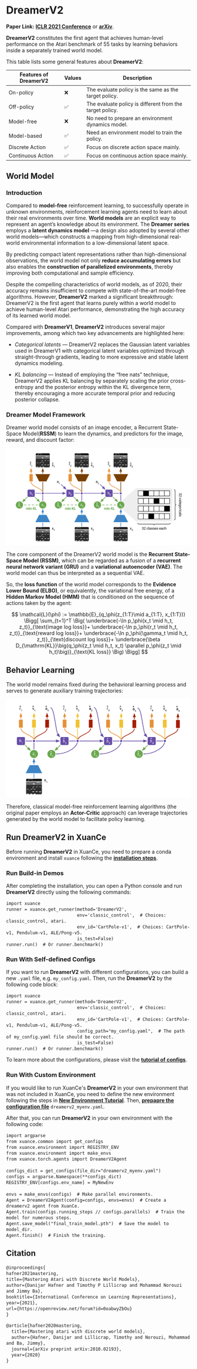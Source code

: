 # DreamerV2

**Paper Link:** [**ICLR 2021 Conference**](https://openreview.net/pdf?id=0oabwyZbOu) or 
[**arXiv**](https://arxiv.org/pdf/2010.02193).

**DreamerV2** constitutes the first agent that achieves human-level performance on the Atari benchmark of 55 tasks 
by learning behaviors inside a separately trained world model.

This table lists some general features about **DreamerV2**:

| Features of DreamerV2 | Values | Description                                              |
|-----------------------|--------|----------------------------------------------------------|
| On-policy             | ❌      | The evaluate policy is the same as the target policy.    |
| Off-policy            | ✅      | The evaluate policy is different from the target policy. | 
| Model-free            | ❌      | No need to prepare an environment dynamics model.        | 
| Model-based           | ✅      | Need an environment model to train the policy.           | 
| Discrete Action       | ✅      | Focus on discrete action space mainly.                   |   
| Continuous Action     | ✅      | Focus on continuous action space mainly.                 |    


## World Model

### Introduction

Compared to **model-free** reinforcement learning, to successfully operate in unknown environments, reinforcement learning 
agents need to learn about their real environments over time. **World models** are an explicit way to represent an 
agent’s knowledge about its environment.
The **Dreamer series** employs a **latent dynamics model** —a design also adopted by several other world models—which 
constructs a mapping from high-dimensional real-world environmental information to a low-dimensional latent space.

By predicting compact latent representations rather than high-dimensional observations, the world model 
not only **reduce accumulating errors** but also enables the **construction of parallelized environments**, 
thereby improving both computational and sample efficiency.

Despite the compelling characteristics of world models, as of 2020, 
their accuracy remains insufficient to compete with state-of-the-art model-free algorithms.
However, **DreamerV2** marked a significant breakthrough: DreamerV2 is the first agent that learns purely within 
a world model to achieve human-level Atari performance, demonstrating the high accuracy of its learned world model.

Compared with **DreamerV1**, **DreamerV2** introduces several major improvements, among which two key advancements are highlighted here:

- *Categorical latents* — DreamerV2 replaces the Gaussian latent variables used in DreamerV1 with 
categorical latent variables optimized through straight-through gradients, leading to more expressive and stable latent dynamics modeling.

- *KL balancing* — Instead of employing the “free nats” technique, 
DreamerV2 applies KL balancing by separately scaling the prior cross-entropy and the posterior entropy 
within the KL divergence term, thereby encouraging a more accurate temporal prior and reducing posterior collapse.

### Dreamer Model Framework

Dreamer world model consists of an image encoder, a Recurrent State-Space Model(**RSSM**) to learn the dynamics, 
and predictors for the image, reward, and discount factor:

![Dreamer world model framework](./../../../_static/figures/algo_framework/dreamerv2_world_model_framework.png)

The core component of the DreamerV2 world model is the **Recurrent State-Space Model (RSSM)**, 
which can be regarded as a fusion of a **recurrent neural network variant (GRU)** and a **variational autoencoder (VAE)**.
The world model can thus be interpreted as a sequential VAE. 

So, the **loss function** of the world model corresponds to the **Evidence Lower Bound (ELBO)**, or equivalently, 
the variational free energy, of a **Hidden Markov Model (HMM)** that is conditioned on the sequence of actions taken by the agent:


$$
\mathcal{L}(\phi) := \mathbb{E}_{q_\phi(z_{1:T}\mid a_{1:T}, x_{1:T})} \Bigg[
\sum_{t=1}^T \Big(
\underbrace{-\ln p_\phi(x_t \mid h_t, z_t)}_{\text{image log loss}}+
\underbrace{-\ln p_\phi(r_t \mid h_t, z_t)}_{\text{reward log loss}}+
\underbrace{-\ln p_\phi(\gamma_t \mid h_t, z_t)}_{\text{discount log loss}}+
\underbrace{\beta D_{\mathrm{KL}}\big(q_\phi(z_t \mid h_t, x_t) \parallel p_\phi(z_t \mid h_t)\big)}_{\text{KL loss}}
\Big)
\Bigg]
$$


## Behavior Learning

The world model remains fixed during the behavioral learning process and serves to generate auxiliary training trajectories:

![generate training trajectories](./../../../_static/figures/algo_framework/dreamerv2_generate_trajectories.png)

Therefore, classical model-free reinforcement learning algorithms (the original paper employs an **Actor-Critic** approach) 
can leverage trajectories generated by the world model to facilitate policy learning.


## Run DreamerV2 in XuanCe

Before running **DreamerV2** in XuanCe, you need to prepare a conda environment and install ``xuance`` following
the [**installation steps**](./../../usage/installation.rst#install-xuance).

### Run Build-in Demos

After completing the installation, you can open a Python console and run **DreamerV2** directly using the following commands:

```python3
import xuance
runner = xuance.get_runner(method='DreamerV2',
                           env='classic_control',  # Choices: classic_control, atari.
                           env_id='CartPole-v1',  # Choices: CartPole-v1, Pendulum-v1, ALE/Pong-v5.
                           is_test=False)
runner.run()  # Or runner.benchmark()
```

### Run With Self-defined Configs

If you want to run **DreamerV2** with different configurations, you can build a new ``.yaml`` file, e.g. ``my_config.yaml``.
Then, run the **DreamerV2** by the following code block:

```python3
import xuance
runner = xuance.get_runner(method='DreamerV2',
                           env='classic_control',  # Choices: classic_control, atari.
                           env_id='CartPole-v1',  # Choices: CartPole-v1, Pendulum-v1, ALE/Pong-v5.
                           config_path="my_config.yaml",  # The path of my_config.yaml file should be correct.
                           is_test=False)
runner.run()  # Or runner.benchmark()
```

To learn more about the configurations, please visit the 
[**tutorial of configs**](./../../api/configs/configuration_examples.rst).

### Run With Custom Environment

If you would like to run XuanCe's **DreamerV2** in your own environment that was not included in XuanCe, 
you need to define the new environment following the steps in 
[**New Environment Tutorial**](./../../usage/custom_env/custom_drl_env.rst).
Then, [**prepapre the configuration file**](./../../usage/custom_env/custom_drl_env.rst#step-2-create-the-config-file-and-read-the-configurations) 
``dreamerv2_myenv.yaml``.

After that, you can run **DreamerV2** in your own environment with the following code:

```python3
import argparse
from xuance.common import get_configs
from xuance.environment import REGISTRY_ENV
from xuance.environment import make_envs
from xuance.torch.agents import DreamerV2Agent

configs_dict = get_configs(file_dir="dreamerv2_myenv.yaml")
configs = argparse.Namespace(**configs_dict)
REGISTRY_ENV[configs.env_name] = MyNewEnv

envs = make_envs(configs)  # Make parallel environments.
Agent = DreamerV2Agent(config=configs, envs=envs)  # Create a dreamerv2 agent from XuanCe.
Agent.train(configs.running_steps // configs.parallels)  # Train the model for numerous steps.
Agent.save_model("final_train_model.pth")  # Save the model to model_dir.
Agent.finish()  # Finish the training.
```


## Citation

```{code-block} bash
@inproceedings{
hafner2021mastering,
title={Mastering Atari with Discrete World Models},
author={Danijar Hafner and Timothy P Lillicrap and Mohammad Norouzi and Jimmy Ba},
booktitle={International Conference on Learning Representations},
year={2021},
url={https://openreview.net/forum?id=0oabwyZbOu}
}
```

```{code-block} bash
@article{hafner2020mastering,
  title={Mastering atari with discrete world models},
  author={Hafner, Danijar and Lillicrap, Timothy and Norouzi, Mohammad and Ba, Jimmy},
  journal={arXiv preprint arXiv:2010.02193},
  year={2020}
}
```
